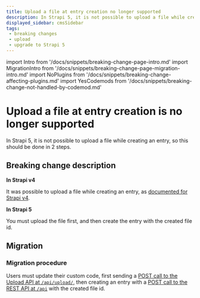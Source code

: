 ```yaml
---
title: Upload a file at entry creation no longer supported 
description: In Strapi 5, it is not possible to upload a file while creating an entry, so users must upload the file first, and then create the entry with the created file id.
displayed_sidebar: cmsSidebar
tags:
 - breaking changes
 - upload
 - upgrade to Strapi 5
---
```


import Intro from '/docs/snippets/breaking-change-page-intro.md'
import MigrationIntro from '/docs/snippets/breaking-change-page-migration-intro.md'
import NoPlugins from '/docs/snippets/breaking-change-affecting-plugins.md'
import YesCodemods from '/docs/snippets/breaking-change-not-handled-by-codemod.md'

# Upload a file at entry creation is no longer supported

In Strapi 5, it is not possible to upload a file while creating an entry, so this should be done in 2 steps.

<Intro />
<NoPlugins />
<YesCodemods />

## Breaking change description

<SideBySideContainer>

<SideBySideColumn>

**In Strapi v4**

It was possible to upload a file while creating an entry, as [documented for Strapi v4](https://docs-v4.strapi.io/dev-docs/plugins/upload#upload-files-at-entry-creation).

</SideBySideColumn>

<SideBySideColumn>

**In Strapi 5**

You must upload the file first, and then create the entry with the created file id.

</SideBySideColumn>

</SideBySideContainer>

## Migration

<MigrationIntro />

### Migration procedure

Users must update their custom code, first sending a [POST call to the Upload API at `/api/upload/`](/dev-docs/plugins/upload#upload-files), then creating an entry with a [POST call to the REST API at `/api`](/dev-docs/api/rest#create) with the created file id.
